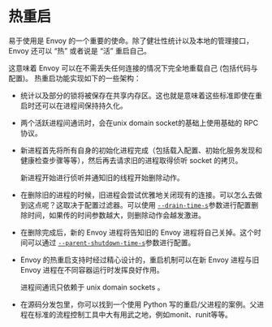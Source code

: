 # 热重启

易于使用是 Envoy 的一个重要的使命。除了健壮性统计以及本地的管理接口，Envoy 还可以 “热” 或者说是 “活” 重启自己。

这意味着 Envoy 可以在不需丢失任何连接的情况下完全地重载自己 (包括代码与配置)。 热重启功能实现如下的一些架构：

- 统计以及部分的锁将被保存在共享内存区。这也就是意味着这些标准即使在重启时还可以在进程间保持持久化。

- 两个活跃进程间通讯时，会在unix domain socket的基础上使用基础的 RPC 协议。

- 新进程首先将所有自身的初始化进程完成（包括载入配置、初始化服务发现和健康检查步骤等等），然后再去请求旧的进程取得侦听 socket 的拷贝。

  新进程开始进行侦听并通知旧的线程开始删除动作。

- 在删除旧的进程的时候，旧进程会尝试优雅地关闭现有的连接。可以怎么去做到这点呢？这取决于配置过滤器。可以使用  [`--drain-time-s`](../../operations/cli.md#cmdoption-drain-time-s)参数进行配置删除时间，如果传的时间参数越大，则删除动作会越发激进。

- 在删除完成后，新的 Envoy 进程将告知旧的 Envoy 进程将自己关掉。这个时间可以通过 [`--parent-shutdown-time-s`](../../operations/cli.md#cmdoption-parent-shutdown-time-s)参数进行配置。

- Envoy 的热重启支持时经过精心设计的，重启机制可以在新 Envoy 进程与旧 Envoy 进程在不同容器运行时发挥良好作用。

  进程间通讯只依赖于 unix domain sockets 。

- 在源码分发包里，你可以找到一个使用 Python 写的重启/父进程的案例。父进程在标准的流程控制工具中大有用武之地，例如monit、runit等等。
